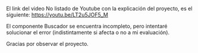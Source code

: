 El link del video No listado de Youtube con la explicación del proyecto, es el siguiente:
https://youtu.be/LT2u5JOF5_M

El componente Buscador se encuentra incompleto, pero intentaré solucionar el error (indistintamente si afecta o no a mi evaluación).

Gracias por observar el proyecto.
